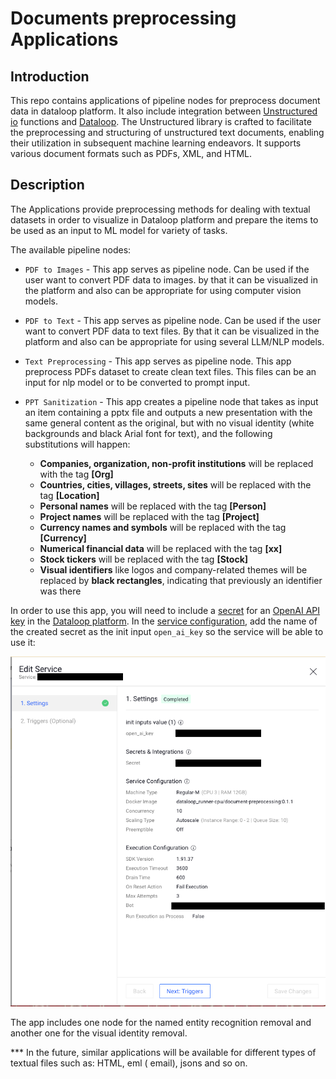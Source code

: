 # Documents preprocessing Applications

## Introduction

This repo contains applications of pipeline nodes for preprocess document data in dataloop platform.
It also include integration between [Unstructured io](https://unstructured-io.github.io/unstructured/index.html#)
functions and [Dataloop](https://dataloop.ai/). The Unstructured library is crafted to facilitate the preprocessing and
structuring of unstructured text documents,
enabling their utilization in subsequent machine learning endeavors. It supports various document formats such as PDFs,
XML, and HTML.

## Description

The Applications provide preprocessing methods for dealing with textual datasets in order to visualize in Dataloop
platform and prepare the items to be used as an input to ML model for variety of
tasks.

The available pipeline nodes:

* ```PDF to Images``` - This app serves as pipeline node. Can be used if the user want to convert PDF data
  to images. by that it can be visualized in the platform and also can be appropriate for using computer vision models.


* ```PDF to Text``` - This app serves as pipeline node. Can be used if the user want to convert PDF data
  to text files. By that it can be visualized in the platform and also can be appropriate for using several LLM/NLP
  models.


* ```Text Preprocessing``` - This app serves as pipeline node. This app preprocess
  PDFs dataset to create clean text files. This files can be an input for nlp model or to be converted to prompt input.


* ```PPT Sanitization``` - This app creates a pipeline node that takes as input an item containing a pptx file and outputs a new presentation with 
the same general content as the original, but with no visual identity (white backgrounds and black Arial font for text),
 and the following substitutions will happen:

  * **Companies, organization, non-profit institutions** will be replaced with the tag **[Org]**
  * **Countries, cities, villages, streets, sites** will be replaced with the tag **[Location]**
  * **Personal names** will be replaced with the tag **[Person]**
  * **Project names** will be replaced with the tag **[Project]**
  * **Currency names and symbols** will be replaced with the tag **[Currency]**
  * **Numerical financial data** will be replaced with the tag **[xx]**
  * **Stock tickers** will be replaced with the tag **[Stock]**
  * **Visual identifiers** like logos and company-related themes will be replaced by **black rectangles**, indicating 
  that previously an identifier was there

In order to use this app, you will need to include a [secret](https://docs.dataloop.ai/docs/manage-secrets) for an 
[OpenAI API key](https://help.openai.com/en/articles/4936850-where-do-i-find-my-openai-api-key) in the [Dataloop 
platform](https://console.dataloop.ai). In the [service configuration](https://docs.dataloop.ai/docs/service-runtime),
add the name of the created secret as the init input ```open_ai_key``` so the service will be able to use it:

![Service config](./assets/init_inputs.png)

The app includes one node for the named entity recognition removal and another one for the visual identity removal.

*** In the future, similar applications will be available for different types of textual files such as: HTML, eml (
email), jsons and so on.

